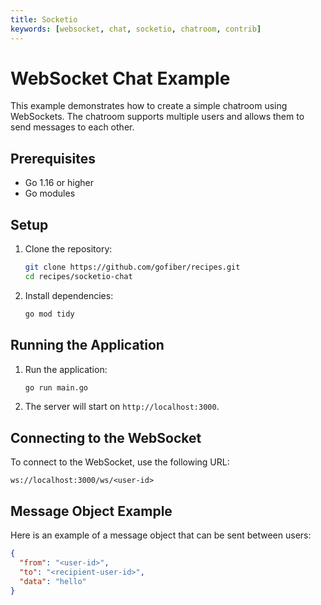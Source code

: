 ```yaml
---
title: Socketio
keywords: [websocket, chat, socketio, chatroom, contrib]
---
```


# WebSocket Chat Example

This example demonstrates how to create a simple chatroom using WebSockets. The chatroom supports multiple users and allows them to send messages to each other.

## Prerequisites

- Go 1.16 or higher
- Go modules

## Setup

1. Clone the repository:
    ```sh
    git clone https://github.com/gofiber/recipes.git
    cd recipes/socketio-chat
    ```

2. Install dependencies:
    ```sh
    go mod tidy
    ```

## Running the Application

1. Run the application:
    ```sh
    go run main.go
    ```

2. The server will start on `http://localhost:3000`.

## Connecting to the WebSocket

To connect to the WebSocket, use the following URL:
```
ws://localhost:3000/ws/<user-id>
```

## Message Object Example

Here is an example of a message object that can be sent between users:
```json
{
  "from": "<user-id>",
  "to": "<recipient-user-id>",
  "data": "hello"
}
```
